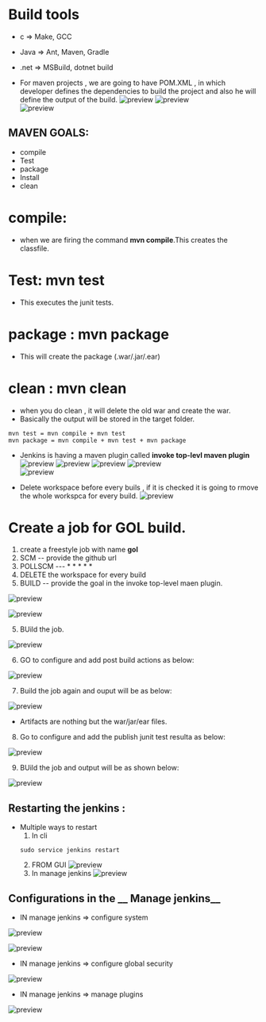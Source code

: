 # Build tools
   * c => Make, GCC
   * Java => Ant, Maven, Gradle
   * .net => MSBuild, dotnet build

* For maven projects , we are going to have POM.XML , in which developer defines the dependencies to build the project and also he will define the output of the build.
![preview](../images/jenkins38.png)
![preview](../images/jenkins39.png)  
![preview](../images/jenkins40.png) 

## MAVEN GOALS:
  * compile
  * Test
  * package
  * Install
  * clean
# compile: 
* when we are firing the command __mvn compile__.This creates the  classfile.

# Test:  __mvn test__
* This executes the junit tests.

# package :  __mvn package__
* This will create the package (.war/.jar/.ear)

# clean :  __mvn clean__
* when you do clean , it will delete the old war and create the war.
* Basically the output will be stored in the target folder.

```
mvn test = mvn compile + mvn test
mvn package = mvn compile + mvn test + mvn package

```

* Jenkins is having a maven plugin called __invoke top-levl maven plugin__
![preview](../images/jenkins41.png) 
![preview](../images/jenkins42.png) 
![preview](../images/jenkins43.png)
![preview](../images/jenkins44.png)  
![preview](../images/jenkins45.png) 

* Delete workspace before every buils , if it is checked it is going to rmove the whole workspca for every build.
![preview](../images/jenkins46.png)



# Create a job for GOL build.
1. create a freestyle job with name __gol__
2. SCM -- provide the github url 
3. POLLSCM --- * * * * *
4. DELETE the workspace for every build
5. BUILD -- provide the goal in the invoke top-level maen plugin.

![preview](../images/jenkins47.png)

![preview](../images/jenkins48.png)

5. BUild the job.

![preview](../images/jenkins49.png)

6. GO to configure and add post build actions as below:

![preview](../images/jenkins50.png)

7. Build the job again and ouput will be as below:

![preview](../images/jenkins51.png)

* Artifacts are nothing but the war/jar/ear files.

8. Go to configure and add the publish junit test resulta as below:

![preview](../images/jenkins52.png)

9. BUild the job and output will be as shown below:

![preview](../images/jenkins53.png)


## Restarting the jenkins :
* Multiple ways to restart 
  1. In cli 
    ``` 
    sudo service jenkins restart 
    ```
  2. FROM GUI 
    ![preview](../images/jenkins54.png)
  3. In manage jenkins
     ![preview](../images/jenkins55.png)

## Configurations in the __ Manage jenkins__
* IN manage jenkins => configure system 

![preview](../images/jenkins56.png)

![preview](../images/jenkins57.png)

* IN manage jenkins => configure global security 

![preview](../images/jenkins58.png)

* IN manage jenkins => manage plugins

![preview](../images/jenkins59.png)
